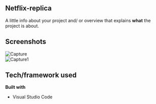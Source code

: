 ## Netflix-replica
A little info about your project and/ or overview that explains **what** the project is about.

## Screenshots
![Capture](https://user-images.githubusercontent.com/47426594/93668314-43ac3e00-faa9-11ea-9347-9852a2dd37fc.PNG)
<br>
![Capture1](https://user-images.githubusercontent.com/47426594/93668316-473fc500-faa9-11ea-8471-07c3b031f34f.PNG)


## Tech/framework used
<b>Built with</b>
- Visual Studio Code


